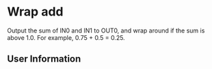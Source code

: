 # Wrap add
Output the sum of IN0 and IN1 to OUT0, and wrap around if the sum is above 1.0. For example, 0.75 + 0.5 = 0.25.

## User Information